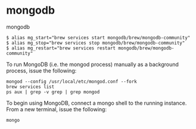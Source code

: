 # mongodb
mongodb

```
$ alias mg_start="brew services start mongodb/brew/mongodb-community"
$ alias mg_stop="brew services stop mongodb/brew/mongodb-community"
$ alias mg_restart="brew services restart mongodb/brew/mongodb-community"
```

To run MongoDB (i.e. the mongod process) manually as a background process, issue the following:
```
mongod --config /usr/local/etc/mongod.conf --fork
brew services list
ps aux | grep -v grep | grep mongod
```

To begin using MongoDB, connect a mongo shell to the running instance. From a new terminal, issue the following:
```
mongo
```
